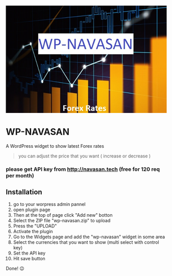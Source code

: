 ![Screenshot](wp-navasan.jpg)
# WP-NAVASAN 
A WordPress widget to show latest Forex rates 
> you can adjust the price that you want ( increase or decrease )
### please get API key from http://navasan.tech (free for 120 req per month)

## Installation
1. go to your worpress admin pannel
2. open plugin page
3. Then at the top of page click "Add new" botton
4. Select the ZIP file "wp-navasan.zip" to upload
5. Press the "UPLOAD"
6. Activate the plugin
7. Go to the Widgets page and add the "wp-navasan" widget in some area
8. Select the currencies that you want to show (multi select with control key)
9. Set the API key
10. Hit save button

 Done! :wink:

